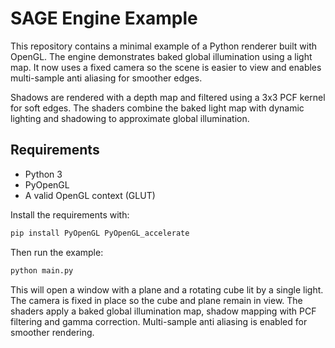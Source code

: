 # SAGE Engine Example

This repository contains a minimal example of a Python renderer built with OpenGL.
The engine demonstrates baked global illumination using a light map. It now uses a
fixed camera so the scene is easier to view and enables multi-sample anti aliasing
for smoother edges.

Shadows are rendered with a depth map and filtered using a 3x3 PCF kernel for
soft edges. The shaders combine the baked light map with dynamic lighting and
shadowing to approximate global illumination.

## Requirements

- Python 3
- PyOpenGL
- A valid OpenGL context (GLUT)

Install the requirements with:

```bash
pip install PyOpenGL PyOpenGL_accelerate
```

Then run the example:

```bash
python main.py
```

This will open a window with a plane and a rotating cube lit by a single light.
The camera is fixed in place so the cube and plane remain in view. The shaders
apply a baked global illumination map, shadow mapping with PCF filtering and
gamma correction. Multi-sample anti aliasing is enabled for smoother rendering.
